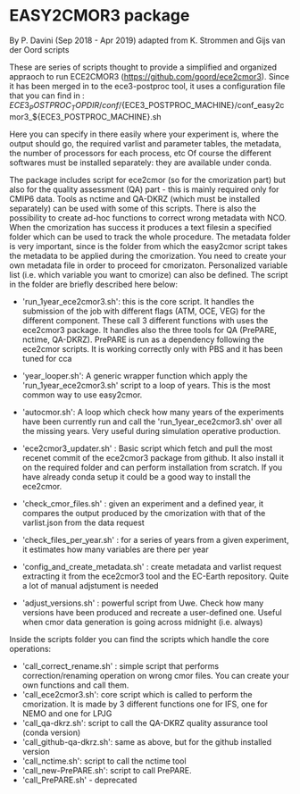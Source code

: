 # EASY2CMOR3 package

By P. Davini (Sep 2018 - Apr 2019)
adapted from K. Strommen and Gijs van der Oord scripts 

These are series of scripts thought to provide a simplified and organized appraoch to run ECE2CMOR3 (https://github.com/goord/ece2cmor3).
Since it has been merged in to the ece3-postproc tool, it uses a configuration file that you can find in 
: ${ECE3_POSTPROC_TOPDIR}/conf/${ECE3_POSTPROC_MACHINE}/conf_easy2cmor3_${ECE3_POSTPROC_MACHINE}.sh

Here you can specify in there easily where your experiment is, where the output should go, the required varlist and parameter tables, the metadata, the number of processors for each process, etc
Of course the different softwares must be installed separately: they are available under conda. 

The package includes script for ece2cmor (so for the cmorization part) but also for the quality assessment (QA) part - this is mainly required only for CMIP6 data. Tools as nctime and QA-DKRZ (which must be installed separately) can be used with some of this scripts. There is also the possibility to create ad-hoc functions to correct wrong metadata with NCO. 
When the cmorization has success it produces a text filesin a specified folder which can be used to track the whole procedure. 
The metadata folder is very important, since is the folder from which the easy2cmor script takes the metadata to be applied during the cmorization. You need to create your own metadata file in order to proceed for cmorizaton. Personalized variable list (i.e. which variable you want to cmorize) can also be defined. 
The script in the folder are briefly described here below:

* 'run_1year_ece2cmor3.sh': this is the core script. It handles the submission of the job with different flags (ATM, OCE, VEG) for the different component. These call 3 different functions with uses the ece2cmor3 package. It handles also the three tools for QA (PrePARE, nctime, QA-DKRZ). PrePARE is run as a dependency following the ece2cmor scripts. It is working correctly only with PBS and it has been tuned for cca

* 'year_looper.sh': A generic wrapper function which apply the 'run_1year_ece2cmor3.sh' script to a loop of years. This is the most common way to use easy2cmor.

* 'autocmor.sh': A loop which check how many years of the experiments have been currently run and call the  'run_1year_ece2cmor3.sh' over all the missing years. Very useful during simulation operative production.

* 'ece2cmor3_updater.sh' : Basic script which fetch and pull the most recenet commit of the ece2cmor3 package from github. It also install it on the required folder and can perform installation from scratch. If you have already conda setup it could be a good way to install the ece2cmor. 

* 'check_cmor_files.sh' : given an experiment and a defined year, it compares the output produced by the cmorization with that of the varlist.json from the data request

* 'check_files_per_year.sh' : for a series of years from a given experiment, it estimates how many variables are there per year

* 'config_and_create_metadata.sh' : create metadata and varlist request extracting it from the ece2cmor3 tool and the EC-Earth repository. Quite a lot of manual adjstument is needed

* 'adjust_versions.sh' : powerful script from Uwe. Check how many versions have been produced and recreate a user-defined one. Useful when cmor data generation is going across midnight (i.e. always)

Inside the scripts folder you can find the scripts which handle the core operations:

* 'call_correct_rename.sh' : simple script that performs correction/renaming operation on wrong cmor files. You can create your own functions and call them. 
* 'call_ece2cmor3.sh': core script which is called to perform the cmorization. It is made by 3 different functions one for IFS, one for NEMO and one for LPJG
* 'call_qa-dkrz.sh': script to call the QA-DKRZ quality assurance tool (conda version)
* 'call_github-qa-dkrz.sh': same as above, but for the github installed version
* 'call_nctime.sh': script to call the nctime tool
* 'call_new-PrePARE.sh': script to call PrePARE. 
* 'call_PrePARE.sh' - deprecated




